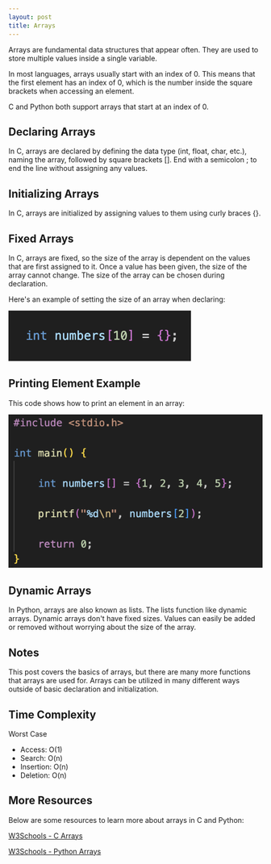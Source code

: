 ```yaml
---
layout: post
title: Arrays
---
```


Arrays are fundamental data structures that appear often. They are used to store multiple values inside a single variable. 

In most languages, arrays usually start with an index of 0. This means that the first element has an index of 0, which is the number inside the square brackets when accessing an element.

C and Python both support arrays that start at an index of 0. 

## Declaring Arrays
In C, arrays are declared by defining the data type (int, float, char, etc.), naming the array, followed by square brackets []. End with a semicolon ; to end the line without assigning any values.

## Initializing Arrays
In C, arrays are initialized by assigning values to them using curly braces {}.

## Fixed Arrays
In C, arrays are fixed, so the size of the array is dependent on the values that are first assigned to it. Once a value has been given, the size of the array cannot change. The size of the array can be chosen during declaration. 

Here's an example of setting the size of an array when declaring:

![Example of array declaration](/assets/img/initializing-array-size.png)

## Printing Element Example
This code shows how to print an element in an array:

![Example of code to print element in an array](/assets/img/Printing-array.png)

## Dynamic Arrays
In Python, arrays are also known as lists. The lists function like dynamic arrays. Dynamic arrays don't have fixed sizes. Values can easily be added or removed without worrying about the size of the array.

## Notes
This post covers the basics of arrays, but there are many more functions that arrays are used for. Arrays can be utilized in many different ways outside of basic declaration and initialization.

## Time Complexity
Worst Case
* Access: O(1)
* Search: O(n)
* Insertion: O(n)
* Deletion: O(n)

## More Resources
Below are some resources to learn more about arrays in C and Python:

[W3Schools - C Arrays](https://www.w3schools.com/c/c_arrays.php)

[W3Schools - Python Arrays](https://www.w3schools.com/python/python_arrays.asp)
